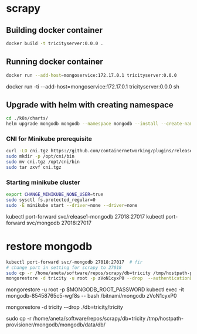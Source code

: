# scrapy

## Building docker container

```bash 
docker build -t tricityserver:0.0.0 .

```


## Running docker container

```bash  
docker run --add-host=mongoservice:172.17.0.1 tricityserver:0.0.0 

```

docker run -ti --add-host=mongoservice:172.17.0.1 tricityserver:0.0.0 sh 


## Upgrade with helm with creating namespace

```bash
cd ./k8s/charts/
helm upgrade mongodb mongodb --namespace mongodb --install --create-namespace
```

### CNI for Minikube prerequisite
```bash
curl -LO cni.tgz https://github.com/containernetworking/plugins/releases/download/v1.3.0/cni-plugins-linux-amd64-v1.3.0.tgz
sudo mkdir -p /opt/cni/bin
sudo mv cni.tgz /opt/cni/bin
sudo tar zxvf cni.tgz
```

### Starting minikube cluster
```bash
export CHANGE_MINIKUBE_NONE_USER=true
sudo sysctl fs.protected_regular=0
sudo -E minikube start --driver=none --driver=none

```

kubectl port-forward svc/release1-mongodb 27018:27017
kubectl port-forward svc/mongodb 27018:27017

# restore mongodb
```bash
kubectl port-forward svc/-mongodb 27018:27017  # fir
# change port in setting for scrapy to 27018
sudo cp -r /home/aneta/software/repos/scrapy/db=tricity /tmp/hostpath-provisioner/mongodb/mongodb/data/db/
mongorestore -d tricity -u root -p zVoN1cyxP0 --drop  --authenticationDatabase admin ./db=tricity/tricity
```
mongorestore -u root -p $MONGODB_ROOT_PASSWORD
kubectl exec -it mongodb-85458765c5-wgf8s -- bash
/bitnami/mongodb
zVoN1cyxP0

mongorestore -d tricity --drop  ./db=tricity/tricity

sudo cp -r /home/aneta/software/repos/scrapy/db=tricity /tmp/hostpath-provisioner/mongodb/mongodb/data/db/